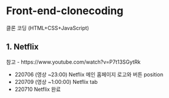 # Front-end-clonecoding
클론 코딩 (HTML+CSS+JavaScript)

<h2>1. Netflix </h2>
참고 - https://www.youtube.com/watch?v=P7t13SGytRk


- 220706 (영상 ~23:00) Netflix 메인 홈페이지 로고와 버튼 position
- 220709 (영상 ~1:00:00) Netflix tab
- 220710 Netflix 완료
